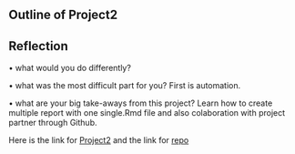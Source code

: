 ## Outline of Project2

## Reflection
• what would you do differently?

• what was the most difficult part for you?
  First is automation.

• what are your big take-aways from this project?
  Learn how to create multiple report with one single.Rmd file and also colaboration with project partner through Github.


Here is the link for [Project2](https://idatta21.github.io/Project2/)
and the link for [repo](https://github.com/idatta21/Project2)
